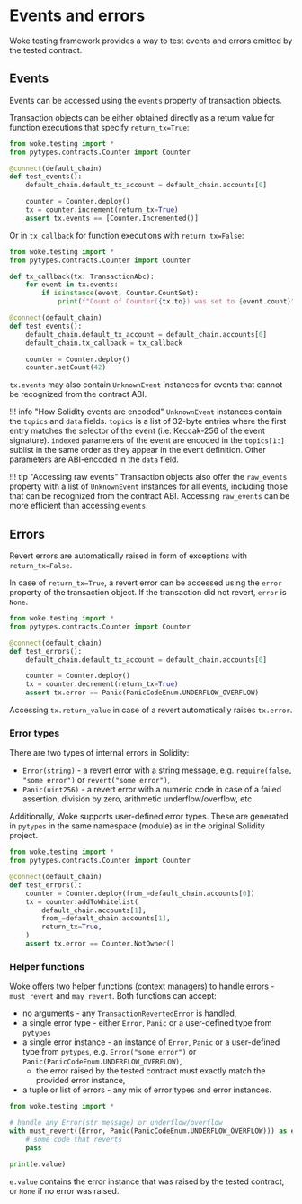 # Events and errors

Woke testing framework provides a way to test events and errors emitted by the tested contract.

## Events

Events can be accessed using the `events` property of transaction objects.

Transaction objects can be either obtained directly as a return value for function executions that specify `return_tx=True`:

```python
from woke.testing import *
from pytypes.contracts.Counter import Counter

@connect(default_chain)
def test_events():
    default_chain.default_tx_account = default_chain.accounts[0]

    counter = Counter.deploy()
    tx = counter.increment(return_tx=True)
    assert tx.events == [Counter.Incremented()]
```

Or in `tx_callback` for function executions with `return_tx=False`:

```python
from woke.testing import *
from pytypes.contracts.Counter import Counter

def tx_callback(tx: TransactionAbc):
    for event in tx.events:
        if isinstance(event, Counter.CountSet):
            print(f"Count of Counter({tx.to}) was set to {event.count}")

@connect(default_chain)
def test_events():
    default_chain.default_tx_account = default_chain.accounts[0]
    default_chain.tx_callback = tx_callback

    counter = Counter.deploy()
    counter.setCount(42)
```

`tx.events` may also contain `UnknownEvent` instances for events that cannot be recognized from the contract ABI.

!!! info "How Solidity events are encoded"
    `UnknownEvent` instances contain the `topics` and `data` fields.
    `topics` is a list of 32-byte entries where the first entry matches the selector of the event (i.e. Keccak-256 of the event signature).
    `indexed` parameters of the event are encoded in the `topics[1:]` sublist in the same order as they appear in the event definition.
    Other parameters are ABI-encoded in the `data` field.

!!! tip "Accessing raw events"
    Transaction objects also offer the `raw_events` property with a list of `UnknownEvent` instances for all events, including those that can be recognized from the contract ABI.
    Accessing `raw_events` can be more efficient than accessing `events`.

## Errors

Revert errors are automatically raised in form of exceptions with `return_tx=False`.

In case of `return_tx=True`, a revert error can be accessed using the `error` property of the transaction object.
If the transaction did not revert, `error` is `None`.

```python
from woke.testing import *
from pytypes.contracts.Counter import Counter

@connect(default_chain)
def test_errors():
    default_chain.default_tx_account = default_chain.accounts[0]

    counter = Counter.deploy()
    tx = counter.decrement(return_tx=True)
    assert tx.error == Panic(PanicCodeEnum.UNDERFLOW_OVERFLOW)
```

Accessing `tx.return_value` in case of a revert automatically raises `tx.error`.

### Error types

There are two types of internal errors in Solidity:

- `Error(string)` - a revert error with a string message, e.g. `require(false, "some error")` or `revert("some error")`,
- `Panic(uint256)` - a revert error with a numeric code in case of a failed assertion, division by zero, arithmetic underflow/overflow, etc.

Additionally, Woke supports user-defined error types. These are generated in `pytypes` in the same namespace (module) as in the original Solidity project.

```python
from woke.testing import *
from pytypes.contracts.Counter import Counter

@connect(default_chain)
def test_errors():
    counter = Counter.deploy(from_=default_chain.accounts[0])
    tx = counter.addToWhitelist(
        default_chain.accounts[1],
        from_=default_chain.accounts[1],
        return_tx=True,
    )
    assert tx.error == Counter.NotOwner()
```

### Helper functions

Woke offers two helper functions (context managers) to handle errors - `must_revert` and `may_revert`. Both functions can accept:

- no arguments - any `TransactionRevertedError` is handled,
- a single error type - either `Error`, `Panic` or a user-defined type from `pytypes`
- a single error instance - an instance of `Error`, `Panic` or a user-defined type from `pytypes`, e.g. `Error("some error")` or `Panic(PanicCodeEnum.UNDERFLOW_OVERFLOW)`,
    - the error raised by the tested contract must exactly match the provided error instance,
- a tuple or list of errors - any mix of error types and error instances.

```python
from woke.testing import *

# handle any Error(str message) or underflow/overflow
with must_revert((Error, Panic(PanicCodeEnum.UNDERFLOW_OVERFLOW))) as e:
    # some code that reverts
    pass

print(e.value)
```

`e.value` contains the error instance that was raised by the tested contract, or `None` if no error was raised.